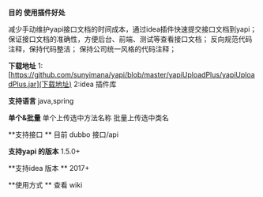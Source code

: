**目的 使用插件好处**

减少手动维护yapi接口文档的时间成本，通过idea插件快速提交接口文档到yapi；
保证接口文档的准确性，方便后台、前端、测试等查看接口文档；
反向规范代码注释，保持代码整洁；
保持公司统一风格的代码注释；

**下载地址**
1:[https://github.com/sunyimana/yapi/blob/master/yapiUploadPlus/yapiUploadPlus.jar](下载地址) 2:idea 插件库

**支持语言**
    java,spring
    
**单个&批量** 
   单个上传选中方法名称 批量上传选中类名
   
**支持接口 **
    目前 dubbo 接口/api
    
**支持yapi 的版本**
   1.5.0+
   
**支持idea 版本 **
    2017+
    
**使用方式 **
    查看 wiki
